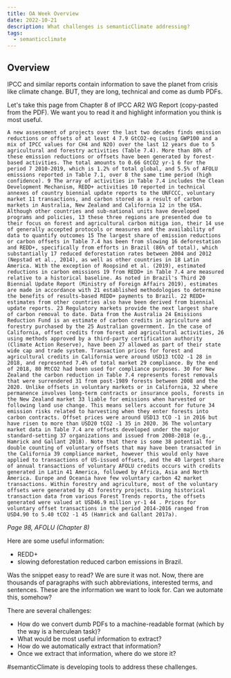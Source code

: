 ```yaml
---
title: OA Week Overview
date: 2022-10-21
description: What challenges is semanticClimate addressing?
tags:
  - semanticclimate
---
```


## Overview
IPCC and similar reports contain information to save the planet from crisis like climate change. BUT, they are long, technical and come as dumb PDFs.

Let's take this page from Chapter 8 of IPCC AR2 WG Report (copy-pasted from the PDF). We want you to read it and highlight information you think is most useful. 

```
A new assessment of projects over the last two decades finds emission reductions or offsets of at least 4 7.9 GtCO2-eq (using GWP100 and a mix of IPCC values for CH4 and N2O) over the last 12 years due to 5 agricultural and forestry activities (Table 7.4). More than 80% of these emission reductions or offsets have been generated by forest-based activities. The total amounts to 0.66 GtCO2 yr-1 6 for the period 7 2010-2019, which is 1.2% of total global, and 5.5% of AFOLU emissions reported in Table 7.1, over 8 the same time period (high confidence). 9 The array of activities in Table 7.4 includes the Clean Development Mechanism, REDD+ activities 10 reported in technical annexes of country biennial update reports to the UNFCCC, voluntary market 11 transactions, and carbon stored as a result of carbon markets in Australia, New Zealand and California 12 in the USA. Although other countries and sub-national units have developed programs and policies, 13 these three regions are presented due to their focus on forest and agricultural carbon mitiga ion, their 14 use of generally accepted protocols or measures and the availability of data to quantify outcomes 15 The largest share of emission reductions or carbon offsets in Table 7.4 has been from slowing 16 deforestation and REDD+, specifically from efforts in Brazil (86% of total), which substantially 17 reduced deforestation rates between 2004 and 2012 (Nepstad et al., 2014), as well as other countries in 18 Latin America. With the exception of Roopsind et al. (2019), estimated reductions in carbon emissions 19 from REDD+ in Table 7.4 are measured relative to a historical baseline. As noted in Brazil's Third 20 Biennial Update Report (Ministry of Foreign Affairs 2019), estimates are made in accordance with 21 established methodologies to determine the benefits of results-based REDD+ payments to Brazil. 22 REDD+ estimates from other countries also have been derived from biennial update reports. 23 Regulatory markets provide the next largest share of carbon removal to date. Data from the Australia 24 Emissions Reduction Fund is an estimate of carbon credits in agriculture and forestry purchased by the 25 Australian government. In the case of California, offset credits from forest and agricultural activities, 26 using methods approved by a third-party certification authority (Climate Action Reserve), have been 27 allowed as part of their state wide cap and trade system. Transaction prices for forest and agricultural credits in California were around USD13 tCO2 -1 28 in 2018, and represented 7.4% of total market 29 compliance. By the end of 2018, 80 MtCO2 had been used for compliance purposes. 30 For New Zealand the carbon reduction in Table 7.4 represents forest removals that were surrendered 31 from post-1989 forests between 2008 and the 2020. Unlike offsets in voluntary markets or in California, 32 where permanence involves long-term contracts or insurance pools, forests in the New Zealand market 33 liable for emissions when harvested or following land use change. This means sellers account for future 34 emission risks related to harvesting when they enter forests into carbon contracts. Offset prices were around USD13 tCO -1 in 2016 but have risen to more than USD20 tCO2 -1 35 in 2020. 36 The voluntary market data in Table 7.4 are offsets developed under the major standard-setting 37 organizations and issued from 2008-2018 (e.g., Hamrick and Gallant 2018). Note that there is some 38 potential for double counting of voluntary offsets that may have been transacted in the California 39 compliance market, however this would only have applied to transactions of US-issued offsets, and the 40 largest share of annual transactions of voluntary AFOLU credits occurs with credits generated in Latin 41 America, followed by Africa, Asia and North America. Europe and Oceania have few voluntary carbon 42 market transactions. Within forestry and agriculture, most of the voluntary offsets were generated by 43 forestry projects. Using historical transaction data from various Forest Trends reports, the offsets generated were valued at USD46.9 million yr-1 44 . Prices for voluntary offset transactions in the period 2014-2016 ranged from USD4.90 to 5.40 tCO2 -1 45 (Hamrick and Gallant 2017a). 
```

_Page 98, AFOLU (Chapter 8)_

Here are some useful information: 
- REDD+
- slowing deforestation reduced carbon emissions in Brazil. 

Was the snippet easy to read? We are sure it was not. Now, there are thousands of paragraphs with such abbreviations, interested terms, and sentences. These are the information we want to look for. Can we automate this, somehow? 

There are several challenges: 
- How do we convert dumb PDFs to a machine-readable format (which by the way is a herculean task)? 
- What would be most useful information to extract? 
- How do we automatically extract that information? 
- Once we extract that information, where do we store it?

#semanticClimate is developing tools to address these challenges. 


